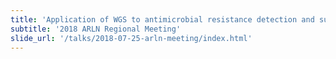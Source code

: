 ```yaml
---
title: 'Application of WGS to antimicrobial resistance detection and surveillance'
subtitle: '2018 ARLN Regional Meeting'
slide_url: '/talks/2018-07-25-arln-meeting/index.html'
---
```

